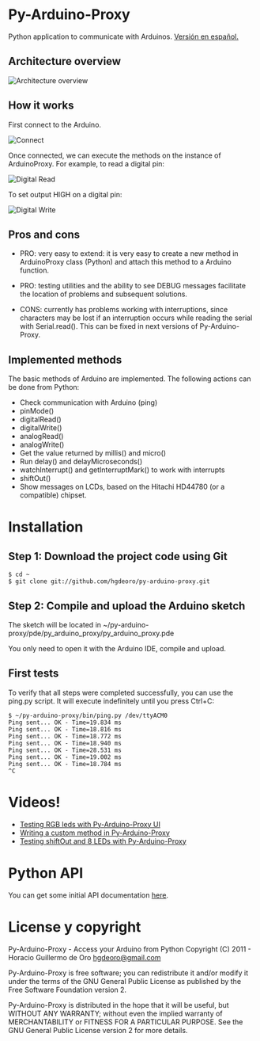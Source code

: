 Py-Arduino-Proxy
================

Python application to communicate with Arduinos. [Versión en español.](/hgdeoro/py-arduino-proxy/blob/master/README-es.md "Versión en español")

Architecture overview
---------------------

![Architecture overview](/hgdeoro/py-arduino-proxy/raw/master/examples/architecture-overview.png "Architecture overview")

How it works 
------------- 

First connect to the Arduino. 

![Connect](/hgdeoro/py-arduino-proxy/raw/master/examples/arduino-proxy-connect.png "Connect")

Once connected, we can execute the methods on the instance of ArduinoProxy. For example, to read a digital pin: 

![Digital Read](/hgdeoro/py-arduino-proxy/raw/master/examples/arduino-proxy-digital-read.png "Digital Read")

To set output HIGH on a digital pin: 

![Digital Write](/hgdeoro/py-arduino-proxy/raw/master/examples/arduino-proxy-digital-write.png "Digital Write")

Pros and cons 
-------------- 

* PRO: very easy to extend: it is very easy to create a new method in ArduinoProxy class (Python) and attach this method to a Arduino function. 

* PRO: testing utilities and the ability to see DEBUG messages facilitate the location of problems and subsequent solutions.

* CONS: currently has problems working with interruptions, since characters may be lost if an interruption occurs while 
reading the serial with Serial.read(). This can be fixed in next versions of Py-Arduino-Proxy. 

Implemented methods  
------------------- 

The basic methods of Arduino are implemented. The following actions can be done from Python: 

* Check communication with Arduino (ping) 
* pinMode()
* digitalRead()
* digitalWrite()
* analogRead()
* analogWrite()
* Get the value returned by millis() and micro()
* Run delay() and delayMicroseconds()
* watchInterrupt() and getInterruptMark() to work with interrupts
* shiftOut()
* Show messages on LCDs, based on the Hitachi HD44780 (or a compatible) chipset.

Installation
============

Step 1: Download the project code using Git
-------------------------------------------

    $ cd ~
    $ git clone git://github.com/hgdeoro/py-arduino-proxy.git

Step 2: Compile and upload the Arduino sketch
---------------------------------------------

The sketch will be located in ~/py-arduino-proxy/pde/py_arduino_proxy/py_arduino_proxy.pde

You only need to open it with the Arduino IDE, compile and upload. 

First tests
-----------

To verify that all steps were completed successfully, you can use the ping.py script. It will execute
indefinitely until you press Ctrl+C:

	$ ~/py-arduino-proxy/bin/ping.py /dev/ttyACM0 
	Ping sent... OK - Time=19.834 ms
	Ping sent... OK - Time=18.816 ms
	Ping sent... OK - Time=18.772 ms
	Ping sent... OK - Time=18.940 ms
	Ping sent... OK - Time=28.531 ms
	Ping sent... OK - Time=19.002 ms
	Ping sent... OK - Time=18.784 ms
	^C

Videos!
=======

* [Testing RGB leds with Py-Arduino-Proxy UI](http://www.youtube.com/watch?v=yM1ZaTFAZwc "Testing RGB leds with Py-Arduino-Proxy UI")
* [Writing a custom method in Py-Arduino-Proxy](http://www.youtube.com/watch?v=2kgQpQqTVUU "Writing a custom method in Py-Arduino-Proxy")
* [Testing shiftOut and 8 LEDs with Py-Arduino-Proxy](http://www.youtube.com/watch?v=_9MselaKcdU "Testing shiftOut and 8 LEDs with Py-Arduino-Proxy")

Python API
==========

You can get some initial API documentation [here](http://www.hgdeoro.com.ar/~horacio/py-arduino-proxy/index.html).

License y copyright
===================

Py-Arduino-Proxy - Access your Arduino from Python
Copyright (C) 2011 - Horacio Guillermo de Oro <hgdeoro@gmail.com>

Py-Arduino-Proxy is free software; you can redistribute it and/or modify
it under the terms of the GNU General Public License as published by
the Free Software Foundation version 2.

Py-Arduino-Proxy is distributed in the hope that it will be useful,
but WITHOUT ANY WARRANTY; without even the implied warranty of
MERCHANTABILITY or FITNESS FOR A PARTICULAR PURPOSE.  See the
GNU General Public License version 2 for more details.
